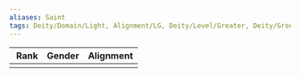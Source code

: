 ```yaml
---
aliases: Saint
tags: Deity/Domain/Light, Alignment/LG, Deity/Level/Greater, Deity/Group/Thediac
---
```

| Rank | Gender | Alignment |
|:-:|:-:|:-:|
||||

